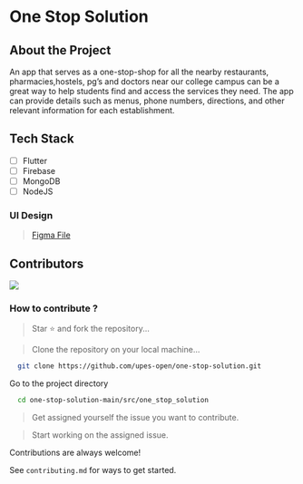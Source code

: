 # One Stop Solution

## About the Project
An app that serves as a one-stop-shop for all
the nearby restaurants,
pharmacies,hostels, pg’s and doctors
near our college campus can be a great way
to help students find and access the services
they need. The app can provide details such
as menus, phone numbers, directions, and
other relevant information for each
establishment. 

## Tech Stack
- [ ] Flutter
- [ ] Firebase 
- [ ] MongoDB 
- [ ] NodeJS

### UI Design
> [Figma File](https://www.figma.com/file/TC1BOHgDZKgCfg5mZ7EyUB/One-Stop-Solution?node-id=0-1&t=5oExeXXMdrzDolsV-0)

## Contributors
<img src = "https://contrib.rocks/image?repo=upes-open/one-stop-solution">

### How to contribute ?

> Star ⭐ and fork the repository... <br>

> Clone the repository on your local machine... <br>
```bash
  git clone https://github.com/upes-open/one-stop-solution.git
```
Go to the project directory

```bash
  cd one-stop-solution-main/src/one_stop_solution
```

> Get assigned yourself the issue you want to contribute.<br>

> Start working on the assigned issue.




Contributions are always welcome!

See `contributing.md` for ways to get started.
